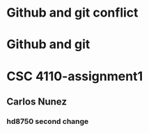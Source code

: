 
# Github and git conflict
# Github and git
# CSC 4110-assignment1
## Carlos Nunez
### hd8750 second change
